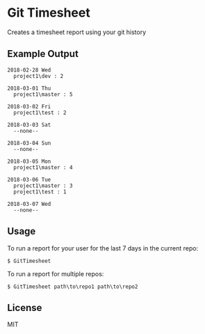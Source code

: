 # Git Timesheet

Creates a timesheet report using your git history

## Example Output

```
2018-02-28 Wed
  project1\dev : 2

2018-03-01 Thu
  project1\master : 5

2018-03-02 Fri
  project1\test : 2

2018-03-03 Sat
  --none--

2018-03-04 Sun
  --none--

2018-03-05 Mon
  project1\master : 4

2018-03-06 Tue
  project1\master : 3
  project1\test : 1

2018-03-07 Wed
  --none--
```

## Usage

To run a report for your user for the last 7 days in the current repo:

```
$ GitTimesheet
```

To run a report for multiple repos:

```
$ GitTimesheet path\to\repo1 path\to\repo2
```


## License

MIT
